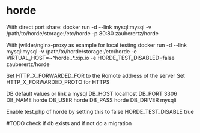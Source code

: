 horde
=====

With direct port share:
docker run -d --link mysql:mysql -v /path/to/horde/storage:/etc/horde -p 80:80 zauberertz/horde

With jwilder/nginx-proxy as example for local testing
docker run -d --link mysql:mysql -v /path/to/horde/storage:/etc/horde -e VIRTUAL_HOST=~^horde\..*\.xip\.io -e HORDE_TEST_DISABLED=false zauberertz/horde

Set HTTP_X_FORWARDED_FOR to the Romote address of the server
Set HTTP_X_FORWARDED_PROTO for HTTPS

DB default values or link a mysql
DB_HOST localhost
DB_PORT 3306
DB_NAME horde
DB_USER horde
DB_PASS horde
DB_DRIVER mysqli

Enable test.php of horde by setting this to false
HORDE_TEST_DISABLE true

#TODO check if db exists and if not do a migration